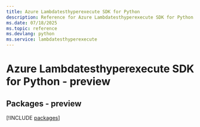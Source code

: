 ```yaml
---
title: Azure Lambdatesthyperexecute SDK for Python
description: Reference for Azure Lambdatesthyperexecute SDK for Python
ms.date: 07/18/2025
ms.topic: reference
ms.devlang: python
ms.service: lambdatesthyperexecute
---
```

# Azure Lambdatesthyperexecute SDK for Python - preview
## Packages - preview
[!INCLUDE [packages](lambdatesthyperexecute-index.md)]